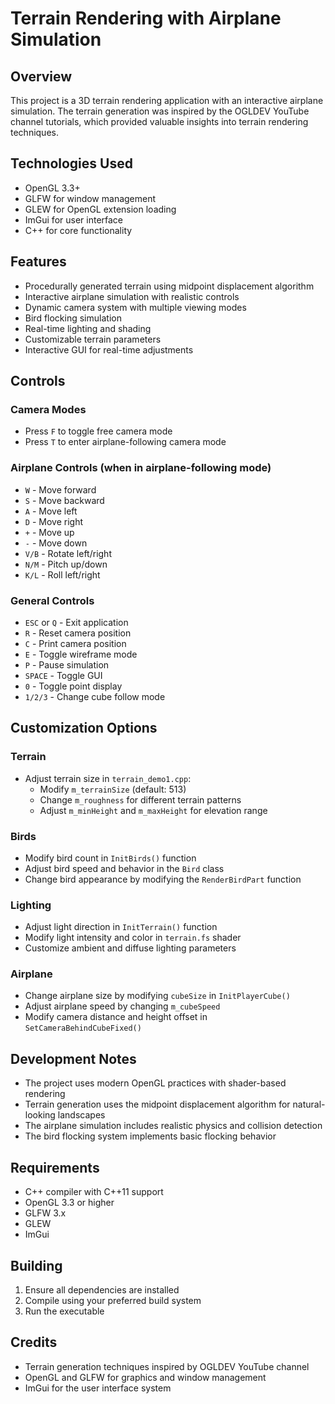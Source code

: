 # Terrain Rendering with Airplane Simulation

## Overview
This project is a 3D terrain rendering application with an interactive airplane simulation. The terrain generation was inspired by the OGLDEV YouTube channel tutorials, which provided valuable insights into terrain rendering techniques.

## Technologies Used
- OpenGL 3.3+
- GLFW for window management
- GLEW for OpenGL extension loading
- ImGui for user interface
- C++ for core functionality

## Features
- Procedurally generated terrain using midpoint displacement algorithm
- Interactive airplane simulation with realistic controls
- Dynamic camera system with multiple viewing modes
- Bird flocking simulation
- Real-time lighting and shading
- Customizable terrain parameters
- Interactive GUI for real-time adjustments

## Controls

### Camera Modes
- Press `F` to toggle free camera mode
- Press `T` to enter airplane-following camera mode

### Airplane Controls (when in airplane-following mode)
- `W` - Move forward
- `S` - Move backward
- `A` - Move left
- `D` - Move right
- `+` - Move up
- `-` - Move down
- `V/B` - Rotate left/right
- `N/M` - Pitch up/down
- `K/L` - Roll left/right

### General Controls
- `ESC` or `Q` - Exit application
- `R` - Reset camera position
- `C` - Print camera position
- `E` - Toggle wireframe mode
- `P` - Pause simulation
- `SPACE` - Toggle GUI
- `0` - Toggle point display
- `1/2/3` - Change cube follow mode

## Customization Options

### Terrain
- Adjust terrain size in `terrain_demo1.cpp`:
  - Modify `m_terrainSize` (default: 513)
  - Change `m_roughness` for different terrain patterns
  - Adjust `m_minHeight` and `m_maxHeight` for elevation range

### Birds
- Modify bird count in `InitBirds()` function
- Adjust bird speed and behavior in the `Bird` class
- Change bird appearance by modifying the `RenderBirdPart` function

### Lighting
- Adjust light direction in `InitTerrain()` function
- Modify light intensity and color in `terrain.fs` shader
- Customize ambient and diffuse lighting parameters

### Airplane
- Change airplane size by modifying `cubeSize` in `InitPlayerCube()`
- Adjust airplane speed by changing `m_cubeSpeed`
- Modify camera distance and height offset in `SetCameraBehindCubeFixed()`

## Development Notes
- The project uses modern OpenGL practices with shader-based rendering
- Terrain generation uses the midpoint displacement algorithm for natural-looking landscapes
- The airplane simulation includes realistic physics and collision detection
- The bird flocking system implements basic flocking behavior

## Requirements
- C++ compiler with C++11 support
- OpenGL 3.3 or higher
- GLFW 3.x
- GLEW
- ImGui

## Building
1. Ensure all dependencies are installed
2. Compile using your preferred build system
3. Run the executable

## Credits
- Terrain generation techniques inspired by OGLDEV YouTube channel
- OpenGL and GLFW for graphics and window management
- ImGui for the user interface system 